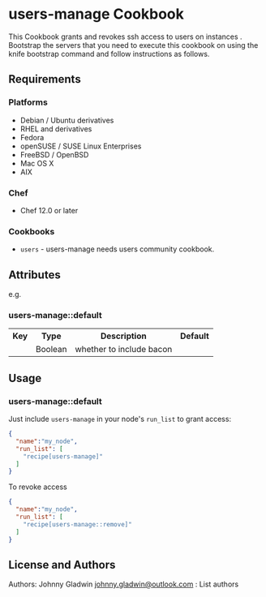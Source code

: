 # users-manage Cookbook

This Cookbook grants and revokes ssh access to users on instances .
Bootstrap the servers that you need to execute this cookbook on using the knife bootstrap command and follow instructions as follows.

## Requirements


### Platforms

- Debian / Ubuntu derivatives
- RHEL and derivatives
- Fedora
- openSUSE / SUSE Linux Enterprises
- FreeBSD / OpenBSD
- Mac OS X
- AIX 

### Chef

- Chef 12.0 or later

### Cookbooks

- `users` - users-manage needs users community cookbook.

## Attributes


e.g.
### users-manage::default

<table>
  <tr>
    <th>Key</th>
    <th>Type</th>
    <th>Description</th>
    <th>Default</th>
  </tr>
  <tr>
    <td><tt></tt></td>
    <td>Boolean</td>
    <td>whether to include bacon</td>
    <td><tt></tt></td>
  </tr>
</table>

## Usage

### users-manage::default


Just include `users-manage` in your node's `run_list` to grant access:

```json
{
  "name":"my_node",
  "run_list": [
    "recipe[users-manage]"
  ]
}
```
To revoke access
```json
{
  "name":"my_node",
  "run_list": [
    "recipe[users-manage::remove]"
  ]
}
```
## License and Authors

Authors: Johnny Gladwin <johnny.gladwin@outlook.com> : List authors

